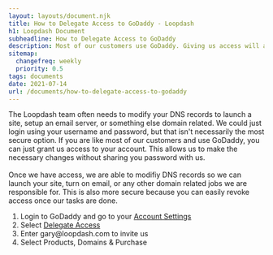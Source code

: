 ```yaml
---
layout: layouts/document.njk
title: How to Delegate Access to GoDaddy - Loopdash
h1: Loopdash Document
subheadline: How to Delegate Access to GoDaddy
description: Most of our customers use GoDaddy. Giving us access will allow us to add the appropriate DNS records without sharing your password.
sitemap:
  changefreq: weekly
  priority: 0.5
tags: documents
date: 2021-07-14
url: /documents/how-to-delegate-access-to-godaddy
---
```


<article class="content">
  <div class="wrap1000">
    <div class="base">
      <p>The Loopdash team often needs to modify your DNS records to launch a site, setup an email server, or something else domain related. We could just login using your username and password, but that isn't necessarily the most secure option. If you are like most of our customers and use GoDaddy, you can just grant us access to your account. This allows us to make the necessary changes without sharing you password with us.<br/><br/>Once we have access, we are able to modifiy DNS records so we can launch your site, turn on email, or any other domain related jobs we are responsible for. This is also more secure because you can easily revoke access once our tasks are done.</p>
      <ol>
        <li>Login to GoDaddy and go to your <a href="https://account.godaddy.com/">Account Settings</a></li>
        <li>Select <a href="https://account.godaddy.com/access">Delegate Access</a></li>
        <li>Enter <span class="font-bold">gary@loopdash.com</span> to invite us</li>
        <li>Select <span class="font-bold">Products, Domains & Purchase</span></li>
      </ol>
    </div>
  </div>
</article>
